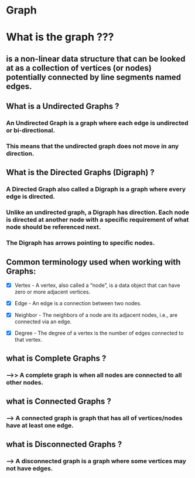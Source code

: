 #  Graph
# What is the  graph ??? 
## is a non-linear data structure that can be looked at as a collection of vertices (or nodes) potentially connected by line segments named edges.
##  What is a Undirected Graphs ? 
###  An Undirected Graph is a graph where each edge is undirected or bi-directional. 
### This means that the undirected graph does not move in any direction.
## What is the Directed Graphs (Digraph) ?
### A Directed Graph also called a Digraph is a graph where every edge is directed.
### Unlike an undirected graph, a Digraph has direction. Each node is directed at another node with a specific requirement of what node should be referenced next.
###  The Digraph has arrows pointing to specific nodes.
##  Common terminology used when working with Graphs:
- [x] Vertex - A vertex, also called a “node”, is a data object that can have zero or more adjacent vertices.
- [x] Edge - An edge is a connection between two nodes.
- [x] Neighbor - The neighbors of a node are its adjacent nodes, i.e., are connected via an edge.
- [x] Degree - The degree of a vertex is the number of edges connected to that vertex.


## what is Complete Graphs ?
### -->> A complete graph is when all nodes are connected to all other nodes.
## what is Connected Graphs ?
### -->  A connected graph is graph that has all of vertices/nodes have at least one edge.

## what is Disconnected Graphs ?
### -->  A disconnected graph is a graph where some vertices may not have edges.